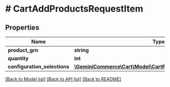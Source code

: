 # # CartAddProductsRequestItem


## Properties 


Name | Type | Description | Notes
------------ | ------------- | ------------- | -------------
**product_grn**| **string** |   | [optional]
**quantity**| **int** |   | [optional]
**configuration_selections**| [**\GeminiCommerce\Cart\Model\CartProductConfigurationSelection[]**](CartProductConfigurationSelection.md) |   | [optional]


[[Back to Model list]](../../README.md#models) [[Back to API list]](../../README.md#endpoints) [[Back to README]](../../README.md)

